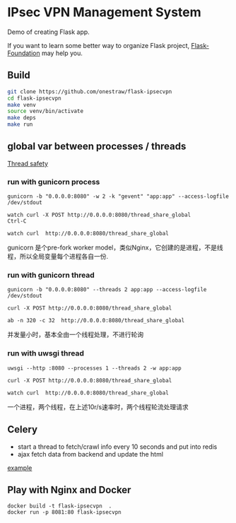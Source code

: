 # IPsec VPN Management System

Demo of creating Flask app.

If you want to learn some better way to organize Flask project,
[Flask-Foundation](https://github.com/JackStouffer/Flask-Foundation) may help you.

## Build

```bash
git clone https://github.com/onestraw/flask-ipsecvpn
cd flask-ipsecvpn
make venv
source venv/bin/activate
make deps
make run
```

## global var between processes / threads
[Thread safety](https://en.wikipedia.org/wiki/Thread_safety)

### run with gunicorn process

	gunicorn -b "0.0.0.0:8080" -w 2 -k "gevent" "app:app" --access-logfile /dev/stdout

    watch curl -X POST http://0.0.0.0:8080/thread_share_global
    Ctrl-C

    watch curl  http://0.0.0.0:8080/thread_share_global

gunicorn 是个pre-fork worker model，类似Nginx，它创建的是进程，不是线程，所以全局变量每个进程各自一份.

### run with gunicorn thread

	gunicorn -b "0.0.0.0:8080" --threads 2 app:app --access-logfile /dev/stdout

    curl -X POST http://0.0.0.0:8080/thread_share_global

    ab -n 320 -c 32  http://0.0.0.0:8080/thread_share_global

并发量小时，基本全由一个线程处理，不进行轮询

### run with uwsgi thread

	uwsgi --http :8080 --processes 1 --threads 2 -w app:app

    curl -X POST http://0.0.0.0:8080/thread_share_global

    watch curl  http://0.0.0.0:8080/thread_share_global

一个进程，两个线程，在上述10r/s速率时，两个线程轮流处理请求

## Celery

- start a thread to fetch/crawl info every 10 seconds and put into redis
- ajax fetch data from backend and update the html

[example](https://github.com/miguelgrinberg/flask-celery-example)

## Play with Nginx and Docker

    docker build -t flask-ipsecvpn  .
    docker run -p 8081:80 flask-ipsecvpn
